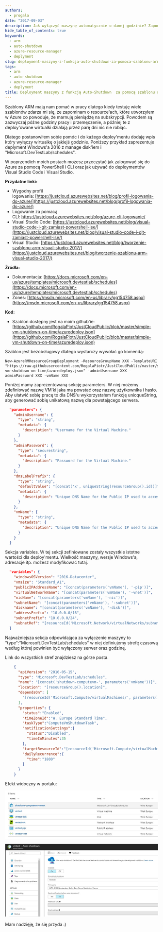 ```yaml
---
authors:
  - progala
date: "2017-09-03"
description: Jak wyłączyć maszynę automatycznie o danej godzinie? Zapomocą tego skryptu zrobisz to!
hide_table_of_contents: true
keywords:
  - arm
  - auto-shutdown
  - azure-resource-manager
  - deplyment
slug: deployment-maszyny-z-funkcja-auto-shutdown-za-pomoca-szablonu-arm
tags:
  - arm
  - auto-shutdown
  - azure-resource-manager
  - deplyment
title: Deployment maszyny z funkcją Auto-Shutdown  za pomocą szablonu arm
---
```


Szablony ARM mają nam pomać w pracy dlatego kiedy testuję wiele szablonów zdarza mi się, że zapominam o resource'ach, które utworzyłem w Azure co powoduje, że marnuję pieniądzę na subskrypcji. Powodem są zazwyczaj późne godziny pracy i przemęczenie, a później te z deploy'owane wirtualki działają przez parę dni nic nie robiąc.

<!-- truncate -->

Dlatego postanowiłem sobie pomóc i do każego deploy'mentu dodaję wpis który wyłączy wirtualkę o jakiejś godzinie. Poniższy przykład zaprezentuje deplyment Windows'a 2016 z manage disk'iem i "Microsoft.DevTestLab/schedules".

W poprzendich moich postach możesz przeczytać jak zalogować się do Azure za pomocą PowerShell i CLI oraz jak używać do deploymentów Visual Studio Code i Visual Studio.

**Przydatne linki:**

- Wygodny profil logowania: [https://justcloud.azurewebsites.net/blog/profil-logowania-do-azure/](https://justcloud.azurewebsites.net/blog/profil-logowania-do-azure/)
- Logowanie za pomacą CLI: https://justcloud.azurewebsites.net/blog/azure-cli-logowanie/
- Visual Studio Code: [https://justcloud.azurewebsites.net/blog/visual-studio-code-i-git-zamiast-powershell-ise/](https://justcloud.azurewebsites.net/blog/visual-studio-code-i-git-zamiast-powershell-ise/)
- Visual Studio: [https://justcloud.azurewebsites.net/blog/tworzenie-szablonu-arm-visual-studio-2017/](https://justcloud.azurewebsites.net/blog/tworzenie-szablonu-arm-visual-studio-2017/)

**Źródła:**

- Dokumentacja: [https://docs.microsoft.com/en-us/azure/templates/microsoft.devtestlab/schedules](https://docs.microsoft.com/en-us/azure/templates/microsoft.devtestlab/schedules)
- Zones: [https://msdn.microsoft.com/en-us/library/gg154758.aspx](https://msdn.microsoft.com/en-us/library/gg154758.aspx)

<!--truncate-->

**Kod:**

- Szablon dostępny jest na moim github'ie: [https://github.com/RogalaPiotr/JustCloudPublic/blob/master/simple-vm-shutdown-on-time/azuredeploy.json](https://github.com/RogalaPiotr/JustCloudPublic/blob/master/simple-vm-shutdown-on-time/azuredeploy.json)

Szablon jest bezobsługowy dlatego wystarczy wywołać go komendą:

```csv
New-AzureRMResourceGroupDeployment -ResourceGroupName XXX -TemplateURI "https://raw.githubusercontent.com/RogalaPiotr/JustCloudPublic/master/simple-vm-shutdown-on-time/azuredeploy.json" -adminUsername XXX -adminPassword XXX -vmName XXX

```

Poniżej mamy zaprezentowaną sekcję parameters. W niej możemy zdefiniować nazwę VM'ki jaka ma powstać oraz nazwę użytkownika i hasło. Aby ułatwić sobię pracę to dla DNS'u wykorzystałem funkcję unicqueString, aby generować sobię unikatową nazwę dla powstającego serwera.

```json
  "parameters": {
    "adminUsername": {
      "type": "string",
      "metadata": {
        "description": "Username for the Virtual Machine."
      }
    },
    "adminPassword": {
      "type": "securestring",
      "metadata": {
        "description": "Password for the Virtual Machine."
      }
    },
    "dnsLabelPrefix": {
      "type": "string",
      "defaultValue": "[concat('x', uniqueString(resourceGroup().id))]",
      "metadata": {
        "description": "Unique DNS Name for the Public IP used to access the Virtual Machine."
      }
    },
    "vmName": {
      "type": "string",
      "metadata": {
        "description": "Unique DNS Name for the Public IP used to access the Virtual Machine."
      }
    }
  }

```

Sekcja variables. W tej sekcji zefiniowane zostały wszystkie istotne wartości dla deploy'mentu. Wielkość maszyny, wersje Windows'a, adresacje itp. możesz modyfikować tutaj.

```json
  "variables": {
    "windowsOSVersion": "2016-Datacenter",
    "vmsize": "Standard_A1",
    "publicIPAddressName": "[concat(parameters('vmName'), '-pip')]",
    "virtualNetworkName": "[concat(parameters('vmName'), '-vnet')]",
    "nicName": "[concat(parameters('vmName'), '-nic')]",
    "subnetName": "[concat(parameters('vmName'), '-subnet')]",
    "diskname": "[concat(parameters('vmName'), '-disk')]",
    "addressPrefix": "10.0.0.0/16",
    "subnetPrefix": "10.0.0.0/24",
    "subnetRef": "[resourceId('Microsoft.Network/virtualNetworks/subnets', variables('virtualNetworkName'), variables('subnetName'))]"
  }

```

Najważniejsza sekcja odpowidająca za wyłączenie maszyny to "type":"Microsoft.DevTestLab/schedules" w niej definiujemy strefę czasową według której powinien być wyłączony serwer oraz godzinę.

Link do wszystkich stref znajdziesz na górze posta.

```json
    {
      "apiVersion": "2016-05-15",
      "type": "Microsoft.DevTestLab/schedules",
      "name": "[concat('shutdown-computevm-', parameters('vmName'))]",
      "location": "[resourceGroup().location]",
      "dependsOn": [
        "[resourceId('Microsoft.Compute/virtualMachines/', parameters('vmName'))]"
      ],
      "properties": {
        "status":"Enabled",
        "timeZoneId":"W. Europe Standard Time",
        "taskType":"ComputeVmShutdownTask",
        "notificationSettings":{
          "status":"Disabled",
          "timeInMinutes":35
        },
        "targetResourceId":"[resourceId('Microsoft.Compute/virtualMachines', parameters('vmName'))]",
        "dailyRecurrence":{
          "time":"1800"
        }
      }
    }

```

Efekt widoczny w portalu:

![](images/capture_001_03092017_160447.jpg)

![](images/capture_002_03092017_160519.jpg)

Mam nadzięję, że się przyda :)